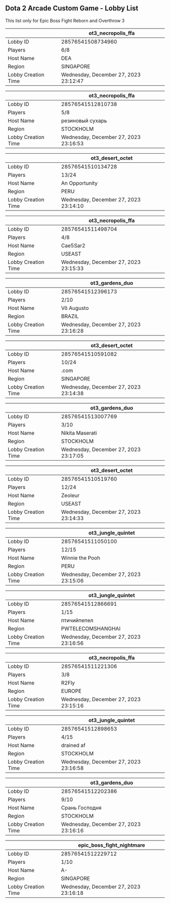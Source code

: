 ## Dota 2 Arcade Custom Game - Lobby List

This list only for Epic Boss Fight Reborn and Overthrow 3

|  | ot3_necropolis_ffa |
| ------ | ------ |
| Lobby ID | 28576541508734960 |
| Players | 6/8 |
| Host Name | DEA |
| Region | SINGAPORE |
| Lobby Creation Time | Wednesday, December 27, 2023 23:12:47 |


|  | ot3_necropolis_ffa |
| ------ | ------ |
| Lobby ID | 28576541512810738 |
| Players | 5/8 |
| Host Name | резиновый сухарь |
| Region | STOCKHOLM |
| Lobby Creation Time | Wednesday, December 27, 2023 23:16:53 |


|  | ot3_desert_octet |
| ------ | ------ |
| Lobby ID | 28576541510134728 |
| Players | 13/24 |
| Host Name | An Opportunity |
| Region | PERU |
| Lobby Creation Time | Wednesday, December 27, 2023 23:14:10 |


|  | ot3_necropolis_ffa |
| ------ | ------ |
| Lobby ID | 28576541511498704 |
| Players | 4/8 |
| Host Name | Cae5Sar2 |
| Region | USEAST |
| Lobby Creation Time | Wednesday, December 27, 2023 23:15:33 |


|  | ot3_gardens_duo |
| ------ | ------ |
| Lobby ID | 28576541512396173 |
| Players | 2/10 |
| Host Name | Vô Augusto |
| Region | BRAZIL |
| Lobby Creation Time | Wednesday, December 27, 2023 23:16:28 |


|  | ot3_desert_octet |
| ------ | ------ |
| Lobby ID | 28576541510591082 |
| Players | 10/24 |
| Host Name | .com |
| Region | SINGAPORE |
| Lobby Creation Time | Wednesday, December 27, 2023 23:14:38 |


|  | ot3_gardens_duo |
| ------ | ------ |
| Lobby ID | 28576541513007769 |
| Players | 3/10 |
| Host Name | Nikita Maserati |
| Region | STOCKHOLM |
| Lobby Creation Time | Wednesday, December 27, 2023 23:17:05 |


|  | ot3_desert_octet |
| ------ | ------ |
| Lobby ID | 28576541510519760 |
| Players | 12/24 |
| Host Name | Zeoleur |
| Region | USEAST |
| Lobby Creation Time | Wednesday, December 27, 2023 23:14:33 |


|  | ot3_jungle_quintet |
| ------ | ------ |
| Lobby ID | 28576541511050100 |
| Players | 12/15 |
| Host Name | Winnie the Pooh |
| Region | PERU |
| Lobby Creation Time | Wednesday, December 27, 2023 23:15:06 |


|  | ot3_jungle_quintet |
| ------ | ------ |
| Lobby ID | 28576541512866691 |
| Players | 1/15 |
| Host Name | птичийпепел |
| Region | PWTELECOMSHANGHAI |
| Lobby Creation Time | Wednesday, December 27, 2023 23:16:56 |


|  | ot3_necropolis_ffa |
| ------ | ------ |
| Lobby ID | 28576541511221306 |
| Players | 3/8 |
| Host Name | R2Fly |
| Region | EUROPE |
| Lobby Creation Time | Wednesday, December 27, 2023 23:15:16 |


|  | ot3_jungle_quintet |
| ------ | ------ |
| Lobby ID | 28576541512898653 |
| Players | 4/15 |
| Host Name | drained af |
| Region | STOCKHOLM |
| Lobby Creation Time | Wednesday, December 27, 2023 23:16:58 |


|  | ot3_gardens_duo |
| ------ | ------ |
| Lobby ID | 28576541512202386 |
| Players | 9/10 |
| Host Name | Срань Господня |
| Region | STOCKHOLM |
| Lobby Creation Time | Wednesday, December 27, 2023 23:16:16 |


|  | epic_boss_fight_nightmare |
| ------ | ------ |
| Lobby ID | 28576541512229712 |
| Players | 1/10 |
| Host Name | A- |
| Region | SINGAPORE |
| Lobby Creation Time | Wednesday, December 27, 2023 23:16:18 |



